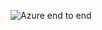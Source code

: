 ![Azure end to end ](https://github.com/shifoajoshy/ETL/assets/138514825/ab4feede-b268-4a8d-8a96-32456de762fe)
